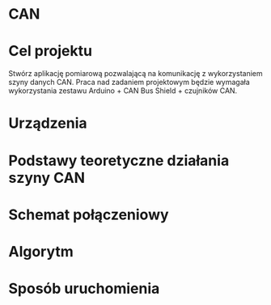 # CAN
# Cel projektu
Stwórz aplikację pomiarową pozwalającą na komunikację z wykorzystaniem szyny danych CAN. Praca nad zadaniem projektowym będzie wymagała wykorzystania zestawu Arduino + CAN Bus Shield + czujników CAN.
# Urządzenia

# Podstawy teoretyczne działania szyny CAN

# Schemat połączeniowy

# Algorytm

# Sposób uruchomienia
